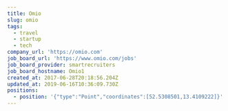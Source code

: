 ```yaml
---
title: Omio
slug: omio
tags:
  - travel
  - startup
  - tech
company_url: 'https://omio.com'
job_board_url: 'https://www.omio.com/jobs'
job_board_provider: smartrecruiters
job_board_hostname: Omio1
created_at: 2017-06-28T20:18:56.204Z
updated_at: 2019-06-16T10:36:09.730Z
positions:
  - position: '{"type":"Point","coordinates":[52.5308501,13.4109222]}'
---
```


